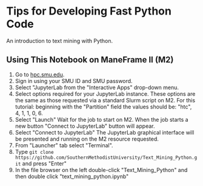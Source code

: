 # Tips for Developing Fast Python Code

An introduction to text mining with Python.

## Using This Notebook on ManeFrame II (M2)

1.  Go to [hpc.smu.edu](https://hpc.smu.edu/).
2.  Sign in using your SMU ID and SMU password.
3.  Select "JupyterLab from the "Interactive Apps" drop-down menu.
4.  Select options required for your JupyterLab instance. These options are the
    same as those requested via a standard Slurm script on M2. For this tutorial:
    beginning with the "Partition" field the values should be: "htc", 4, 1, 1, 0,
    6.
5.  Select "Launch" Wait for the job to start on M2. When the job starts
    a new button "Connect to JupyterLab" button will appear.
6.  Select "Connect to JupyterLab" The JupyterLab graphical interface will be
    presented and running on the M2 resource requested.
7.  From "Launcher" tab select "Terminal".
8.  Type ``git clone
    https://github.com/SouthernMethodistUniversity/Text_Mining_Python.git`` and
    press "Enter"
9.  In the file browser on the left double-click "Text_Mining_Python" and then
    double click "text_mining_python.ipynb"

